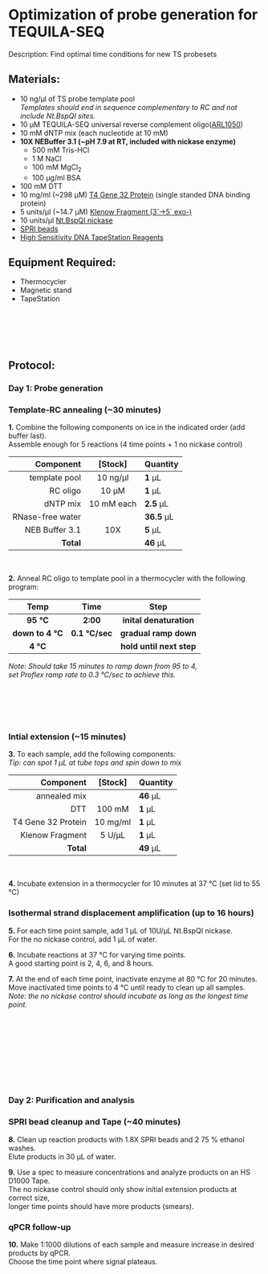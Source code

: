 Optimization of probe generation for TEQUILA-SEQ
================================================================================
Description: Find optimal time conditions for new TS probesets

Materials:
--------------------------------------------------------------------------------
  * 10 ng/µl of TS probe template pool <br/> _Templates should end in sequence complementary to RC and not include Nt.BspQI sites._
  * 10 µM TEQUILA-SEQ universal reverse complement oligo([ARL1050](../ARL-primers.csv))
  * 10 mM dNTP mix (each nucleotide at 10 mM)
  * **10X NEBuffer 3.1 (~pH 7.9 at RT, included with nickase enzyme)**
    * 500 mM Tris-HCl
    * 1 M NaCl
    * 100 mM MgCl<sub/>2<sub>
    * 100 µg/ml BSA
  * 100 mM DTT
  * 10 mg/ml (~298 µM) [T4 Gene 32 Protein](https://www.neb.com/en-us/products/m0300-t4-gene-32-protein) (single standed DNA binding protein)
  * 5 units/µl (~14.7 µM) [Klenow Fragment (3´→5´ exo-)](https://www.neb.com/en-us/products/m0212-klenow-fragment-3-5-exo)
  * 10 units/µl [Nt.BspQI nickase](https://www.neb.com/en-us/products/r0644-ntbspqi) 
  * [SPRI beads](./SPRI-beads.md)
  * [High Sensitivity DNA TapeStation Reagents](https://www.agilent.com/en/product/automated-electrophoresis/tapestation-systems/tapestation-dna-screentape-reagents/high-sensitivity-dna-screentape-analysis-228262)
  
Equipment Required:
--------------------------------------------------------------------------------
  * Thermocycler
  * Magnetic stand
  * TapeStation

<!-- Use <br/> to go to next page -->
<br/><br/><br/><br/>

Protocol:
--------------------------------------------------------------------------------
### Day 1: Probe generation

### Template-RC annealing (~30 minutes)

**1.** Combine the following components on ice in the indicated order (add buffer last). <br/> Assemble enough for 5 reactions (4 time points + 1 no nickase control)

  | Component | [Stock] | Quantity | 
  | ---------: | :---------: |:---------- |
  | template pool | 10 ng/µl | **1**  µL | 
  | RC oligo | 10 µM | **1**  µL |
  | dNTP mix | 10 mM each | **2.5**  µL |
  | RNase-free water|| **36.5**  µL |
  | NEB Buffer 3.1| 10X | **5**  µL |
  | **Total** || **46** µL |
  <br/>
  
**2.** Anneal RC oligo to template pool in a thermocycler with the following program:  

  | Temp | Time | Step |
  | :--------: | :---------: |:---------: |
  | **95 °C** | **2:00** | **inital denaturation** |
  | **down to 4 °C** | **0.1 °C/sec** | **gradual ramp down** |
  | **4 °C** || **hold until next step** |
  
  _Note: Should take 15 minutes to ramp down from 95 to 4,_ <br/> _set Proflex ramp rate to 0.3 °C/sec to achieve this._
<br/>

<br/><br/><br/><br/>

### Intial extension (~15 minutes)

**3.** To each sample, add the following components: <br/> _Tip: can spot 1 µL at tube tops and spin down to mix_

  | Component | [Stock] | Quantity | 
  | ---------: | :---------: |:---------- |
  | annealed mix || **46**  µL | 
  | DTT | 100 mM | **1**  µL |
  | T4 Gene 32 Protein | 10 mg/ml | **1**  µL |
  | Klenow Fragment| 5 U/µL | **1**  µL |
  | **Total** || **49** µL |
  <br/>

**4.** Incubate extension in a thermocycler for 10 minutes at 37 °C (set lid to 55 °C)

### Isothermal strand displacement amplification (up to 16 hours)

**5.** For each time point sample, add 1 µL of 10U/µL Nt.BspQI nickase. <br/> For the no nickase control, add 1 µL of water.

**6.** Incubate reactions at 37 °C for varying time points. <br/> A good starting point is 2, 4, 6, and 8 hours.

**7.** At the end of each time point, inactivate enzyme at 80 °C for 20 minutes. <br/> Move inactivated time points to 4 °C until ready to clean up all samples. <br/> _Note: the no nickase control should incubate as long as the longest time point._

<br/><br/><br/><br/><br/><br/><br/><br/>

### Day 2: Purification and analysis

### SPRI bead cleanup and Tape (~40 minutes)

**8.** Clean up reaction products with 1.8X SPRI beads and 2 75 % ethanol washes. <br/> Elute products in 30 µL of water.

**9.** Use a spec to measure concentrations and analyze products on an HS D1000 Tape. <br/> The no nickase control should only show initial extension products at correct size, <br/> longer time points should have more products (smears).

### qPCR follow-up

**10.** Make 1:1000 dilutions of each sample and measure increase in desired products by qPCR. <br/> Choose the time point where signal plateaus.
